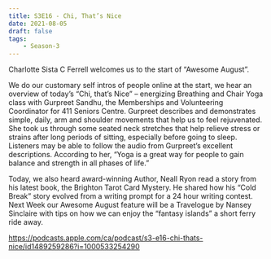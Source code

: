 ```yaml
---
title: S3E16 - Chi, That’s Nice
date: 2021-08-05
draft: false
tags:
    - Season-3
---
```


Charlotte Sista C Ferrell welcomes us to the start of “Awesome August”.

We do our customary self intros of people online at the start, we hear an overview of today’s “Chi, that’s Nice” – energizing Breathing and Chair Yoga class with Gurpreet Sandhu, the Memberships and Volunteering Coordinator for 411 Seniors Centre. Gurpreet describes and demonstrates simple, daily, arm and shoulder movements that help us to feel rejuvenated. She took us through some seated neck stretches that help relieve stress or strains after long periods of sitting, especially before going to sleep. Listeners may be able to follow the audio from Gurpreet’s excellent descriptions. According to her, “Yoga is a great way for people to gain balance and strength in all phases of life.”

Today, we also heard award-winning Author, Neall Ryon read a story from his latest book, the Brighton Tarot Card Mystery. He shared how his “Cold Break” story evolved from a writing prompt for a 24 hour writing contest. Next Week our Awesome August feature will be a Travelogue by Nansey Sinclaire with tips on how we can enjoy the “fantasy islands” a short ferry ride away.

https://podcasts.apple.com/ca/podcast/s3-e16-chi-thats-nice/id1489259286?i=1000533254290